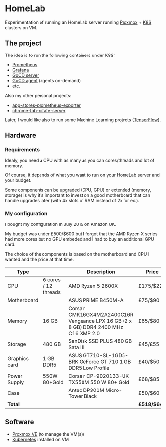 # HomeLab

Experimentation of running an HomeLab server running [Proxmox][proxmox-website] + [K8S][k8s-website] clusters on VM.

## The project

The idea is to run the following containers under K8S:

* [Prometheus][prometheus-website]
* [Grafana][grafana-website]
* [GoCD server][gocd-website]
* [GoCD agent][gocd-website] (agents on-demand)
* etc.

Also my other personal projects:

* [app-stores-prometheus-exporter][app-stores-prometheus-exporter-github]
* [chrome-tab-rotate-server][chrome-tab-rotate-server-github]

Later, I would like also to run some Machine Learning projects ([TensorFlow][tensorflow-website]).

## Hardware

### Requirements

Idealy, you need a CPU with as many as you can cores/threads and lot of memory.

Of course, it depends of what you want to run on your HomeLab server and your budget.

Some components can be upgraded (CPU, GPU) or extended (memory, storage) is why it's important to invest on a good motherboard that can handle upgrades later (with 4x slots of RAM instead of 2x for ex.).

### My configuration

I bought my configuration in July 2019 on Amazon UK.

My budget was under £500/$600 but I forgot that the AMD Ryzen X series had more cores but no GPU embeded and I had to buy an additional GPU card.

The choice of the components is based on the motherboard and CPU I wanted and the price at that time.

| Type |  | Description | Price |
|---|---|---|---|
| CPU | 6 cores / 12 threads | AMD Ryzen 5 2600X | £175/$220 |
| Motherboard | | ASUS PRIME B450M-A | £75/$90 |
| Memory | 16 GB | Corsair CMK16GX4M2A2400C16R Vengeance LPX 16 GB (2 x 8 GB) DDR4 2400 MHz C16 XMP 2.0 | £65/$80 |
| Storage | 480 GB | SanDisk SSD PLUS 480 GB Sata III | £45/£55 |
| Graphics card | 1 GB DDR5 | ASUS GT710-SL-1GD5-BRK GeForce GT 710 1 GB DDR5 Low Profile | £40/$50 |
| Power Supply | 550W 80+Gold | Corsair CP-9020133-UK TX550M 550 W 80+ Gold  | £68/$85 |
| Case | | Antec DP301M Micro-Tower Black | £50/$60 |
| **Total** | | | **£518/$640** |

## Software

* [Proxmox VE][proxmox-website] (to manage the VM(s))
* [Kubernetes][k8s-website] installed on VM

[prometheus-website]: https://prometheus.io/
[grafana-website]: https://grafana.com/grafana
[gocd-website]: https://www.gocd.org/
[proxmox-website]: https://www.proxmox.com/en/proxmox-ve
[k8s-website]: https://kubernetes.io/
[tensorflow-website]: https://www.tensorflow.org/
[chrome-tab-rotate-server-github]: https://github.com/timoa/chrome-tab-rotate-server
[app-stores-prometheus-exporter-github]: https://github.com/timoa/app-stores-prometheus-exporter
